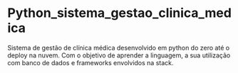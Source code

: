 # Python_sistema_gestao_clinica_medica
Sistema de gestão de clínica médica desenvolvido em python do zero até o deploy na nuvem. Com o objetivo de aprender a linguagem, a sua utilização com banco de dados e frameworks envolvidos na stack.
